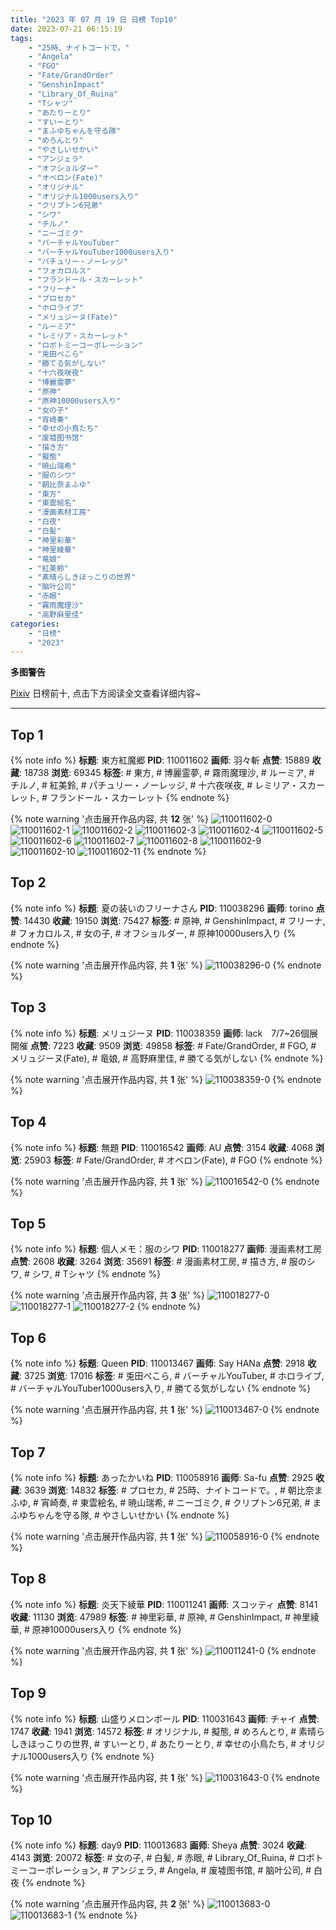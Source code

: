 ```yaml
---
title: "2023 年 07 月 19 日 日榜 Top10"
date: 2023-07-21 06:15:19
tags:
    - "25時、ナイトコードで。"
    - "Angela"
    - "FGO"
    - "Fate/GrandOrder"
    - "GenshinImpact"
    - "Library_Of_Ruina"
    - "Tシャツ"
    - "あたりーとり"
    - "すいーとり"
    - "まふゆちゃんを守る隊"
    - "めろんとり"
    - "やさしいせかい"
    - "アンジェラ"
    - "オフショルダー"
    - "オベロン(Fate)"
    - "オリジナル"
    - "オリジナル1000users入り"
    - "クリプトン6兄弟"
    - "シワ"
    - "チルノ"
    - "ニーゴミク"
    - "バーチャルYouTuber"
    - "バーチャルYouTuber1000users入り"
    - "パチュリー・ノーレッジ"
    - "フォカロルス"
    - "フランドール・スカーレット"
    - "フリーナ"
    - "プロセカ"
    - "ホロライブ"
    - "メリュジーヌ(Fate)"
    - "ルーミア"
    - "レミリア・スカーレット"
    - "ロボトミーコーポレーション"
    - "兎田ぺこら"
    - "勝てる気がしない"
    - "十六夜咲夜"
    - "博麗霊夢"
    - "原神"
    - "原神10000users入り"
    - "女の子"
    - "宵崎奏"
    - "幸せの小鳥たち"
    - "废墟图书馆"
    - "描き方"
    - "擬態"
    - "暁山瑞希"
    - "服のシワ"
    - "朝比奈まふゆ"
    - "東方"
    - "東雲絵名"
    - "漫画素材工房"
    - "白夜"
    - "白髪"
    - "神里彩華"
    - "神里綾華"
    - "竜娘"
    - "紅美鈴"
    - "素晴らしきほっこりの世界"
    - "脑叶公司"
    - "赤眼"
    - "霧雨魔理沙"
    - "高野麻里佳"
categories:
    - "日榜"
    - "2023"
---
```


<i class="fa fa-triangle-exclamation"></i>**多图警告**<i class="fa fa-triangle-exclamation"></i>

[Pixiv](https://www.pixiv.net/) 日榜前十, 点击下方阅读全文查看详细内容~

<!-- more -->

---

## Top 1

{% note info %}
**标题**: 東方紅魔郷
**PID**: 110011602 **画师**: 羽々斬
**点赞**: 15889 **收藏**: 18738 **浏览**: 69345
**标签**: # 東方, # 博麗霊夢, # 霧雨魔理沙, # ルーミア, # チルノ, # 紅美鈴, # パチュリー・ノーレッジ, # 十六夜咲夜, # レミリア・スカーレット, # フランドール・スカーレット
{% endnote %}

{% note warning '点击展开作品内容, 共 **12** 张' %}
![110011602-0](https://i.pixiv.re/img-original/img/2023/07/18/00/03/50/110011602_p0.png)
![110011602-1](https://i.pixiv.re/img-original/img/2023/07/18/00/03/50/110011602_p1.png)
![110011602-2](https://i.pixiv.re/img-original/img/2023/07/18/00/03/50/110011602_p2.png)
![110011602-3](https://i.pixiv.re/img-original/img/2023/07/18/00/03/50/110011602_p3.png)
![110011602-4](https://i.pixiv.re/img-original/img/2023/07/18/00/03/50/110011602_p4.png)
![110011602-5](https://i.pixiv.re/img-original/img/2023/07/18/00/03/50/110011602_p5.png)
![110011602-6](https://i.pixiv.re/img-original/img/2023/07/18/00/03/50/110011602_p6.png)
![110011602-7](https://i.pixiv.re/img-original/img/2023/07/18/00/03/50/110011602_p7.png)
![110011602-8](https://i.pixiv.re/img-original/img/2023/07/18/00/03/50/110011602_p8.png)
![110011602-9](https://i.pixiv.re/img-original/img/2023/07/18/00/03/50/110011602_p9.png)
![110011602-10](https://i.pixiv.re/img-original/img/2023/07/18/00/03/50/110011602_p10.png)
![110011602-11](https://i.pixiv.re/img-original/img/2023/07/18/00/03/50/110011602_p11.png)
{% endnote %}

## Top 2

{% note info %}
**标题**: 夏の装いのフリーナさん
**PID**: 110038296 **画师**: torino
**点赞**: 14430 **收藏**: 19150 **浏览**: 75427
**标签**: # 原神, # GenshinImpact, # フリーナ, # フォカロルス, # 女の子, # オフショルダー, # 原神10000users入り
{% endnote %}

{% note warning '点击展开作品内容, 共 **1** 张' %}
![110038296-0](https://i.pixiv.re/img-original/img/2023/07/19/09/17/20/110038296_p0.jpg)
{% endnote %}

## Top 3

{% note info %}
**标题**: メリュジーヌ
**PID**: 110038359 **画师**: lack　7/7~26個展開催
**点赞**: 7223 **收藏**: 9509 **浏览**: 49858
**标签**: # Fate/GrandOrder, # FGO, # メリュジーヌ(Fate), # 竜娘, # 高野麻里佳, # 勝てる気がしない
{% endnote %}

{% note warning '点击展开作品内容, 共 **1** 张' %}
![110038359-0](https://i.pixiv.re/img-original/img/2023/07/19/00/00/58/110038359_p0.png)
{% endnote %}

## Top 4

{% note info %}
**标题**: 無題
**PID**: 110016542 **画师**: AU
**点赞**: 3154 **收藏**: 4068 **浏览**: 25903
**标签**: # Fate/GrandOrder, # オベロン(Fate), # FGO
{% endnote %}

{% note warning '点击展开作品内容, 共 **1** 张' %}
![110016542-0](https://i.pixiv.re/img-original/img/2023/07/18/04/16/46/110016542_p0.png)
{% endnote %}

## Top 5

{% note info %}
**标题**: 個人メモ：服のシワ
**PID**: 110018277 **画师**: 漫画素材工房
**点赞**: 2608 **收藏**: 3264 **浏览**: 35691
**标签**: # 漫画素材工房, # 描き方, # 服のシワ, # シワ, # Tシャツ
{% endnote %}

{% note warning '点击展开作品内容, 共 **3** 张' %}
![110018277-0](https://i.pixiv.re/img-original/img/2023/07/18/07/00/05/110018277_p0.jpg)
![110018277-1](https://i.pixiv.re/img-original/img/2023/07/18/07/00/05/110018277_p1.jpg)
![110018277-2](https://i.pixiv.re/img-original/img/2023/07/18/07/00/05/110018277_p2.jpg)
{% endnote %}

## Top 6

{% note info %}
**标题**: Queen
**PID**: 110013467 **画师**: Say HANa
**点赞**: 2918 **收藏**: 3725 **浏览**: 17016
**标签**: # 兎田ぺこら, # バーチャルYouTuber, # ホロライブ, # バーチャルYouTuber1000users入り, # 勝てる気がしない
{% endnote %}

{% note warning '点击展开作品内容, 共 **1** 张' %}
![110013467-0](https://i.pixiv.re/img-original/img/2023/07/18/12/01/36/110013467_p0.png)
{% endnote %}

## Top 7

{% note info %}
**标题**: あったかいね
**PID**: 110058916 **画师**: Sa-fu
**点赞**: 2925 **收藏**: 3639 **浏览**: 14832
**标签**: # プロセカ, # 25時、ナイトコードで。, # 朝比奈まふゆ, # 宵崎奏, # 東雲絵名, # 暁山瑞希, # ニーゴミク, # クリプトン6兄弟, # まふゆちゃんを守る隊, # やさしいせかい
{% endnote %}

{% note warning '点击展开作品内容, 共 **1** 张' %}
![110058916-0](https://i.pixiv.re/img-original/img/2023/07/19/21/04/32/110058916_p0.jpg)
{% endnote %}

## Top 8

{% note info %}
**标题**: 炎天下綾華
**PID**: 110011241 **画师**: スコッティ
**点赞**: 8141 **收藏**: 11130 **浏览**: 47989
**标签**: # 神里彩華, # 原神, # GenshinImpact, # 神里綾華, # 原神10000users入り
{% endnote %}

{% note warning '点击展开作品内容, 共 **1** 张' %}
![110011241-0](https://i.pixiv.re/img-original/img/2023/07/18/00/00/23/110011241_p0.jpg)
{% endnote %}

## Top 9

{% note info %}
**标题**: 山盛りメロンボール
**PID**: 110031643 **画师**: チャイ
**点赞**: 1747 **收藏**: 1941 **浏览**: 14572
**标签**: # オリジナル, # 擬態, # めろんとり, # 素晴らしきほっこりの世界, # すいーとり, # あたりーとり, # 幸せの小鳥たち, # オリジナル1000users入り
{% endnote %}

{% note warning '点击展开作品内容, 共 **1** 张' %}
![110031643-0](https://i.pixiv.re/img-original/img/2023/07/18/20/30/06/110031643_p0.png)
{% endnote %}

## Top 10

{% note info %}
**标题**: day9
**PID**: 110013683 **画师**: Sheya
**点赞**: 3024 **收藏**: 4143 **浏览**: 20072
**标签**: # 女の子, # 白髪, # 赤眼, # Library_Of_Ruina, # ロボトミーコーポレーション, # アンジェラ, # Angela, # 废墟图书馆, # 脑叶公司, # 白夜
{% endnote %}

{% note warning '点击展开作品内容, 共 **2** 张' %}
![110013683-0](https://i.pixiv.re/img-original/img/2023/07/18/01/07/39/110013683_p0.jpg)
![110013683-1](https://i.pixiv.re/img-original/img/2023/07/18/01/07/39/110013683_p1.jpg)
{% endnote %}
